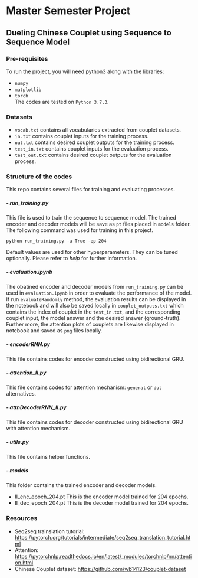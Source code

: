 # Master Semester Project

## Dueling Chinese Couplet using Sequence to Sequence Model

### Pre-requisites
To run the project, you will need python3 along with the libraries: 
- `numpy`
- `matplotlib`
- `torch`<br/>
The codes are tested on `Python 3.7.3`.

### Datasets
- `vocab.txt` contains all vocabularies extracted from couplet datasets.
- `in.txt` contains couplet inputs for the training process.
- `out.txt` contains desired couplet outputs for the training process.
- `test_in.txt` contains couplet inputs for the evaluation process.
- `test_out.txt` contains desired couplet outputs for the evaluation process.


### Structure of the codes
This repo contains several files for training and evaluating processes. 

##### - run_training.py
This file is used to train the sequence to sequence model. The trained encoder and decoder models will be save as `pt` files placed in `models` folder.
The following command was used for training in this project.
```
python run_training.py -a True -ep 204
```
Default values are used for other hyperparameters. They can be tuned optionally. Please refer to *help* for further information.

##### - evaluation.ipynb
The obatined encoder and decoder models from `run_training.py` can be used in `evaluation.ipynb` in order to evaluate the performance of the model. If run `evaluateRandomly` method, the evaluation results can be displayed in the notebook and will also be saved locally in `couplet_outputs.txt` which contains the index of couplet in the `test_in.txt`, and the corresponding couplet input, the model answer and the desired answer (ground-truth). Further more, the attention plots of couplets are likewise displayed in notebook and saved as `png` files locally.

##### - encoderRNN.py
This file contains codes for encoder constructed using bidirectional GRU.
##### - attention_II.py
This file contains codes for attention mechanism: `general` or `dot` alternatives.
##### - attnDecoderRNN_II.py
This file contains codes for decoder constructed using bidirectional GRU with attention mechanism.
##### - utils.py
This file contains helper functions.
##### - models
This folder contains the trained encoder and decoder models.
- II_enc_epoch_204.pt
This is the encoder model trained for 204 epochs.
- II_dec_epoch_204.pt
This is the decoder model trained for 204 epochs.

### Resources
- Seq2seq trainslation tutorial: https://pytorch.org/tutorials/intermediate/seq2seq_translation_tutorial.html
- Attention: https://pytorchnlp.readthedocs.io/en/latest/_modules/torchnlp/nn/attention.html
- Chinese Couplet dataset: https://github.com/wb14123/couplet-dataset
